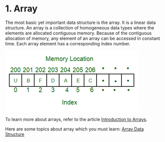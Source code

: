 # 1. Array
The most basic yet important data structure is the array. It is a linear data structure. 
An array is a collection of homogeneous data types where the elements are allocated contiguous memory. 
Because of the contiguous allocation of memory, any element of an array can be accessed in constant time. 
Each array element has a corresponding index number. 

![alt text](./Images/array2.png "Array Data Structure")

To learn more about arrays, refer to the article [Introduction to Arrays](https://www.geeksforgeeks.org/introduction-to-arrays/).

Here are some topics about array which you must learn: 
[Array Data Structure](https://www.geeksforgeeks.org/array-data-structure)
